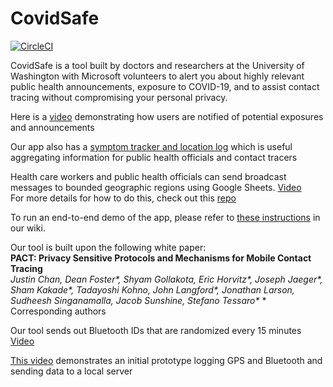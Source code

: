 # CovidSafe

[![CircleCI](https://circleci.com/gh/covidsafe/App-Android.svg?style=svg)](https://circleci.com/gh/covidsafe/App-Android)

CovidSafe is a tool built by doctors and researchers at the University of Washington with Microsoft volunteers to alert you about highly relevant public health announcements, exposure to COVID-19, and to assist contact tracing without compromising your personal privacy.

Here is a [video](https://www.youtube.com/watch?v=2fPpLJ3MQpc) demonstrating how users are notified of potential exposures and announcements<br/>

Our app also has a [symptom tracker and location log](https://www.youtube.com/watch?v=Pr1YNAiKmFg) which is useful aggregating information for public health officials and contact tracers<br/>

Health care workers and public health officials can send broadcast messages to bounded geographic regions using Google Sheets. [Video](https://www.youtube.com/watch?v=mweXe470Mrs)<br/>
For more details for how to do this, check out this [repo](https://github.com/covidsafe/hcp-tools)

To run an end-to-end demo of the app, please refer to [these instructions](https://github.com/covidsafe/App-Android/wiki/Running-the-app) in our wiki.

Our tool is built upon the following white paper:<br/>
**PACT: Privacy Sensitive Protocols and Mechanisms for Mobile Contact Tracing<br/>**
*Justin Chan, Dean Foster\*, Shyam Gollakota, Eric Horvitz\*, Joseph Jaeger\*, Sham Kakade\*, Tadayoshi Kohno, John Langford\*, Jonathan Larson, Sudheesh Singanamalla, Jacob Sunshine, Stefano Tessaro\**
\* Corresponding authors

Our tool sends out Bluetooth IDs that are randomized every 15 minutes [Video](https://www.youtube.com/watch?v=9EkTWEod3Bk)<br/>

[This video](https://www.youtube.com/watch?v=0iWl9uaQ5Ds) demonstrates an initial prototype logging GPS and Bluetooth and sending data to a local server<br/>
